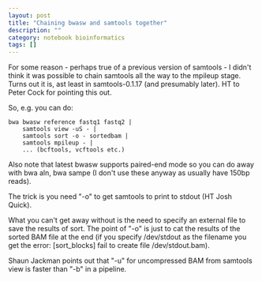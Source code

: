 ```yaml
---
layout: post
title: "Chaining bwasw and samtools together"
description: ""
category: notebook bioinformatics
tags: []
---
```



For some reason - perhaps true of a previous version of samtools - I didn't think it was possible to chain samtools all the way to the mpileup stage. Turns out it is, ast least in samtools-0.1.17 (and presumably later). HT to Peter Cock for pointing this out.

So, e.g. you can do:

	bwa bwasw reference fastq1 fastq2 |
		samtools view -uS - |
		samtools sort -o - sortedbam |
		samtools mpileup - | 
		... (bcftools, vcftools etc.)

Also note that latest bwasw supports paired-end mode so you can do away with bwa aln, bwa sampe (I don't use these anyway as usually have 150bp reads).

The trick is you need "-o" to get samtools to print to stdout (HT Josh Quick).

What you can't get away without is the need to specify an external file to save the results of sort. The point of "-o" is just to cat the results of the sorted BAM file at the end (if you specify /dev/stdout as the filename you get the error: [sort_blocks] fail to create file /dev/stdout.bam).

Shaun Jackman points out that "-u" for uncompressed BAM from samtools view is faster than "-b" in a pipeline.
